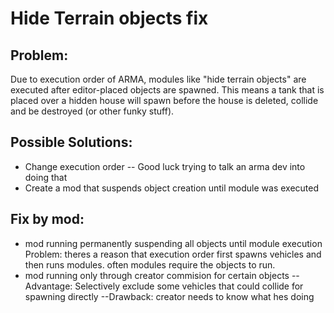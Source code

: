 # Hide Terrain objects fix
## Problem:
Due to execution order of ARMA, modules like "hide terrain objects" are executed after editor-placed objects are spawned. 
This means a tank that is placed over a hidden house will spawn before the house is deleted, collide and be destroyed (or other funky stuff).

## Possible Solutions:
- Change execution order
-- Good luck trying to talk an arma dev into doing that
- Create a mod that suspends object creation until module was executed

## Fix by mod:
- mod running permanently suspending all objects until module execution
Problem: theres a reason that execution order first spawns vehicles and then runs modules. often modules require the objects to run.
- mod running only through creator commision for certain objects
--Advantage: Selectively exclude some vehicles that could collide for spawning directly
--Drawback: creator needs to know what hes doing
